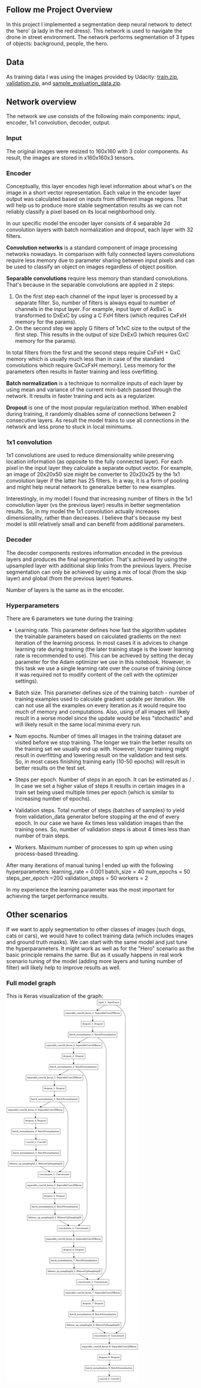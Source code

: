 ## Follow me Project Overview ##

In this project I implemented a segmentation deep neural network to detect the 'hero' (a lady in the red dress). This network is used to navigate the drone in street environment. The network performs segmentation of 3 types of objects: background, people, the hero. 

## Data

As training data I was using the images provided by Udacity: [train.zip](https://s3-us-west-1.amazonaws.com/udacity-robotics/Deep+Learning+Data/Lab/train.zip),  [validation.zip](https://s3-us-west-1.amazonaws.com/udacity-robotics/Deep+Learning+Data/Lab/validation.zip), and [sample_evaluation_data.zip](https://s3-us-west-1.amazonaws.com/udacity-robotics/Deep+Learning+Data/Project/sample_evaluation_data.zip).

## Network overview

The network we use consists of the following main components: input, encoder, 1x1 convolution, decoder, output.

### Input

The original images were resized to 160x160 with 3 color components. As result, the images are stored in <Batch size>x160x160x3 tensors.
  
### Encoder

Conceptually, this layer encodes high level information about what's on the image in a short vector representation. Each value in the encoder layer output was calculated based on inputs from different image regions. That will help us to produce more stable segmentation results as we can not reliably classify a pixel based on its local neighborhood only. 

In our specific model the encoder layer consists of 4 separable 2d convolution layers with batch normalization and dropout, each layer with 32 filters.

**Convolution networks** is a standard component of image processing networks nowadays. In comparison with fully connected  layers convolutions require less memory due to parameter sharing between input pixels and can be used to classify an object on images regardless of object position. 

**Separable convolutions** require less memory than standard convolutions. That's because in the separable convolutions are applied in 2 steps:
1. On the first step each channel of the input layer is processed by a separate filter. So, number of filters is always equal to number of channels in the input layer. For example, input layer of AxBxC is transformed to DxExC by using a C FxH filters (which requires CxFxH memory for the params). 
2. On the second step we apply G filters of 1x1xC size to the output of the first step. This results in the output of size DxExG (which requires GxC memory for the params). 

In total filters from the first and the second steps require CxFxH + GxC memory which is usually much less than in case of the standard convolutions which require GxCxFxH memory). Less memory for the parameters often results in faster training and less overfitting.

**Batch normalization** is a technique to normalize inputs of each layer by using mean and variance of the current mini-batch passed through the network. It results in faster training and acts as a regularizer.

**Dropout** is one of the most popular regularization method. When enabled during training, it randomly disables some of connections between 2 consecutive layers. As result the model trains to use all connections in the network and less prone to stuck in local minimums. 

### 1x1 convolution

1x1 convolutions are used to reduce dimensionality while preserving location information (as opposite to the fully connected layer). For each pixel in the input layer they calculate a separate output vector. For example, an image of 20x20x50 size might be converter to 20x20x25 by the 1x1 convolution layer if the latter has 25 filters. In a way, it is a form of pooling and might help neural network to generalize better to new examples.

Interestingly, in my model I found that increasing number of filters in the 1x1 convolution layer (vs the previous layer) results in better segmentation results. So, in my model the 1x1 convolution actually increases dimensionality, rather than decreases. I believe that's because my best model is still relatively small and can benefit from additional parameters.

### Decoder

The decoder components restores information encoded in the previous layers and produces the final segmentation. That's achieved by using the upsampled layer with additional skip links from the previous layers. Precise segmentation can only be achieved by using a mix of local (from the skip layer) and global (from the previous layer) features. 

Number of layers is the same as in the encoder.

### Hyperparameters

There are 6 parameters we tune during the training:
- Learning rate. This parameter defines how fast the algorithm updates the trainable parameters based on calculated gradients on the next iteration of the learning process. In most cases it is advices to change learning rate during training (the later training stage is the lower learning rate is recommended to use). This can be achieved by setting the decay parameter for the Adam optimizer we use in this notebook. However, in this task we use a single learning rate over the course of training (since it was required not to modify content of the cell with the optimizer settings).

- Batch size. This parameter defines size of the training batch - number of training examples used to calculate gradient update per iteration. We can not use all the examples on every iteration as it would require too much of memory and computations. Also, using of all images will likely result in a worse model since the update would be less "stochastic" and will likely result in the same local minima every run.

- Num epochs. Number of times all images in the training dataset are visited before we stop training. The longer we train the better results on the training set we usually end up with. However, longer training might result in overfitting and lowering result on the validation and test sets. So, in most cases finishing training early (10-50 epochs) will result in better results on the test set. 

- Steps per epoch. Number of steps in an epoch. It can be estimated as <Number of training examples> / <Batch size>. In case we set a higher value of steps it results in certain images in a train set being used multiple times per epoch (which is similar to increasing number of epochs).

- Validation steps. Total number of steps (batches of samples) to yield from validation_data generator before stopping at the end of every epoch. In our case we have 4x times less validation images than the training ones. So, number of validation steps is about 4 times less than number of train steps.

- Workers. Maximum number of processes to spin up when using process-based threading. 

After many iterations of manual tuning I ended up with the following hyperparameters:
learning_rate = 0.001
batch_size = 40
num_epochs = 50
steps_per_epoch =200
validation_steps = 50
workers = 2

In my experience the learning parameter was the most important for achieving the target performance results.

## Other scenarios
If we want to apply segmentation to other classes of images (such dogs, cats or cars), we would have to collect training data (which includes images and ground truth masks). We can start with the same model and just tune the hyperparameters. It might work as well as for the "Hero" scenario as the basic principle remains the same. But as it usually happens in real work scenario tuning of the model (adding more layers and tuning number of filter) will likely help to improve results as well.

### Full model graph

This is Keras visualization of the graph:
![Keras model visualization](https://github.com/SeninAndrew/RoboND-DeepLearning-Project/blob/master/model.png)

